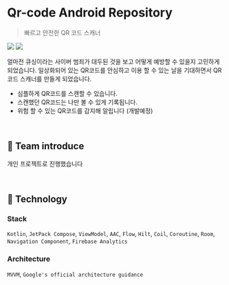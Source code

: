 # <b>Qr-code Android Repository</b>

> 빠르고 안전한 QR 코드 스캐너
<p>
  <img src="https://img.shields.io/badge/Android-3DDC84?style=flat-square&logo=Android&logoColor=white"/>
  <img src="https://img.shields.io/badge/Kotlin-7F52FF?style=flat-square&logo=kotlin&logoColor=white">
</p>

얼마전 큐싱이라는 사이버 범죄가 대두된 것을 보고 어떻게 예방할 수 있을지 고민하게 되었습니다.
일상화되어 있는 QR코드를 안심하고 이용 할 수 있는 날을 기대하면서 QR 코드 스캐너를 만들게 되었습니다.

- 심플하게 QR코드를 스캔할 수 있습니다.
- 스캔했던 QR코드는 나만 볼 수 있게 기록됩니다.
- 위험 할 수 있는 QR코드를 감지해 알립니다 (개발예정)
<br>
<h2>💁 Team  introduce</h2>

개인 프로젝트로 진행했습니다

<br>
<h2>🚀 Technology</h2>

### Stack
`Kotlin`, `JetPack Compose`, `ViewModel`, `AAC`, `Flow`, `Hilt`, `Coil`, `Coroutine`, `Room`, `Navigation Component`, `Firebase Analytics`

### Architecture
`MVVM`, `Google's official architecture guidance`
